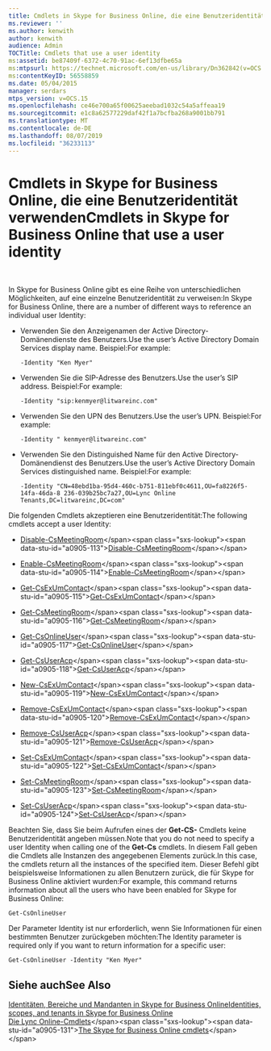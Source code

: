 ```yaml
---
title: Cmdlets in Skype for Business Online, die eine Benutzeridentität verwenden
ms.reviewer: ''
ms.author: kenwith
author: kenwith
audience: Admin
TOCTitle: Cmdlets that use a user identity
ms:assetid: be87409f-6372-4c70-91ac-6ef13dfbe65a
ms:mtpsurl: https://technet.microsoft.com/en-us/library/Dn362842(v=OCS.15)
ms:contentKeyID: 56558859
ms.date: 05/04/2015
manager: serdars
mtps_version: v=OCS.15
ms.openlocfilehash: ce46e700a65f00625aeebad1032c54a5affeaa19
ms.sourcegitcommit: e1c8a62577229daf42f1a7bcfba268a9001bb791
ms.translationtype: MT
ms.contentlocale: de-DE
ms.lasthandoff: 08/07/2019
ms.locfileid: "36233113"
---
```

# <a name="cmdlets-in-skype-for-business-online-that-use-a-user-identity"></a><span data-ttu-id="a0905-102">Cmdlets in Skype for Business Online, die eine Benutzeridentität verwenden</span><span class="sxs-lookup"><span data-stu-id="a0905-102">Cmdlets in Skype for Business Online that use a user identity</span></span>

 


<span data-ttu-id="a0905-103">In Skype for Business Online gibt es eine Reihe von unterschiedlichen Möglichkeiten, auf eine einzelne Benutzeridentität zu verweisen:</span><span class="sxs-lookup"><span data-stu-id="a0905-103">In Skype for Business Online, there are a number of different ways to reference an individual user Identity:</span></span>

  - <span data-ttu-id="a0905-104">Verwenden Sie den Anzeigenamen der Active Directory-Domänendienste des Benutzers.</span><span class="sxs-lookup"><span data-stu-id="a0905-104">Use the user’s Active Directory Domain Services display name.</span></span> <span data-ttu-id="a0905-105">Beispiel:</span><span class="sxs-lookup"><span data-stu-id="a0905-105">For example:</span></span>
    
        -Identity "Ken Myer"

  - <span data-ttu-id="a0905-106">Verwenden Sie die SIP-Adresse des Benutzers.</span><span class="sxs-lookup"><span data-stu-id="a0905-106">Use the user’s SIP address.</span></span> <span data-ttu-id="a0905-107">Beispiel:</span><span class="sxs-lookup"><span data-stu-id="a0905-107">For example:</span></span>
    
        -Identity "sip:kenmyer@litwareinc.com"

  - <span data-ttu-id="a0905-108">Verwenden Sie den UPN des Benutzers.</span><span class="sxs-lookup"><span data-stu-id="a0905-108">Use the user’s UPN.</span></span> <span data-ttu-id="a0905-109">Beispiel:</span><span class="sxs-lookup"><span data-stu-id="a0905-109">For example:</span></span>
    
        -Identity " kenmyer@litwareinc.com"

  - <span data-ttu-id="a0905-110">Verwenden Sie den Distinguished Name für den Active Directory-Domänendienst des Benutzers.</span><span class="sxs-lookup"><span data-stu-id="a0905-110">Use the user’s Active Directory Domain Services distinguished name.</span></span> <span data-ttu-id="a0905-111">Beispiel:</span><span class="sxs-lookup"><span data-stu-id="a0905-111">For example:</span></span>
    
        -Identity "CN=48ebd1ba-95d4-460c-b751-811ebf0c4611,OU=fa8226f5-14fa-46da-8 236-039b25bc7a27,OU=Lync Online Tenants,DC=litwareinc,DC=com"

<span data-ttu-id="a0905-112">Die folgenden Cmdlets akzeptieren eine Benutzeridentität:</span><span class="sxs-lookup"><span data-stu-id="a0905-112">The following cmdlets accept a user Identity:</span></span>

  - <span data-ttu-id="a0905-113">[Disable-CsMeetingRoom](https://technet.microsoft.com/en-us/library/jj204723\(v=ocs.15\))</span><span class="sxs-lookup"><span data-stu-id="a0905-113">[Disable-CsMeetingRoom](https://technet.microsoft.com/en-us/library/jj204723\(v=ocs.15\))</span></span>

  - <span data-ttu-id="a0905-114">[Enable-CsMeetingRoom](https://technet.microsoft.com/en-us/library/jj205062\(v=ocs.15\))</span><span class="sxs-lookup"><span data-stu-id="a0905-114">[Enable-CsMeetingRoom](https://technet.microsoft.com/en-us/library/jj205062\(v=ocs.15\))</span></span>

  - <span data-ttu-id="a0905-115">[Get-CsExUmContact](https://technet.microsoft.com/en-us/library/gg412725\(v=ocs.15\))</span><span class="sxs-lookup"><span data-stu-id="a0905-115">[Get-CsExUmContact](https://technet.microsoft.com/en-us/library/gg412725\(v=ocs.15\))</span></span>

  - <span data-ttu-id="a0905-116">[Get-CsMeetingRoom](https://technet.microsoft.com/en-us/library/jj205277\(v=ocs.15\))</span><span class="sxs-lookup"><span data-stu-id="a0905-116">[Get-CsMeetingRoom](https://technet.microsoft.com/en-us/library/jj205277\(v=ocs.15\))</span></span>

  - <span data-ttu-id="a0905-117">[Get-CsOnlineUser](https://technet.microsoft.com/en-us/library/jj994026\(v=ocs.15\))</span><span class="sxs-lookup"><span data-stu-id="a0905-117">[Get-CsOnlineUser](https://technet.microsoft.com/en-us/library/jj994026\(v=ocs.15\))</span></span>

  - <span data-ttu-id="a0905-118">[Get-CsUserAcp](https://technet.microsoft.com/en-us/library/gg398978\(v=ocs.15\))</span><span class="sxs-lookup"><span data-stu-id="a0905-118">[Get-CsUserAcp](https://technet.microsoft.com/en-us/library/gg398978\(v=ocs.15\))</span></span>

  - <span data-ttu-id="a0905-119">[New-CsExUmContact](https://technet.microsoft.com/en-us/library/gg398139\(v=ocs.15\))</span><span class="sxs-lookup"><span data-stu-id="a0905-119">[New-CsExUmContact](https://technet.microsoft.com/en-us/library/gg398139\(v=ocs.15\))</span></span>

  - <span data-ttu-id="a0905-120">[Remove-CsExUmContact](https://technet.microsoft.com/en-us/library/gg398946\(v=ocs.15\))</span><span class="sxs-lookup"><span data-stu-id="a0905-120">[Remove-CsExUmContact](https://technet.microsoft.com/en-us/library/gg398946\(v=ocs.15\))</span></span>

  - <span data-ttu-id="a0905-121">[Remove-CsUserAcp](https://technet.microsoft.com/en-us/library/gg398982\(v=ocs.15\))</span><span class="sxs-lookup"><span data-stu-id="a0905-121">[Remove-CsUserAcp](https://technet.microsoft.com/en-us/library/gg398982\(v=ocs.15\))</span></span>

  - <span data-ttu-id="a0905-122">[Set-CsExUmContact](https://technet.microsoft.com/en-us/library/gg412944\(v=ocs.15\))</span><span class="sxs-lookup"><span data-stu-id="a0905-122">[Set-CsExUmContact](https://technet.microsoft.com/en-us/library/gg412944\(v=ocs.15\))</span></span>

  - <span data-ttu-id="a0905-123">[Set-CsMeetingRoom](https://technet.microsoft.com/en-us/library/jj204831\(v=ocs.15\))</span><span class="sxs-lookup"><span data-stu-id="a0905-123">[Set-CsMeetingRoom](https://technet.microsoft.com/en-us/library/jj204831\(v=ocs.15\))</span></span>

  - <span data-ttu-id="a0905-124">[Set-CsUserAcp](https://technet.microsoft.com/en-us/library/gg413018\(v=ocs.15\))</span><span class="sxs-lookup"><span data-stu-id="a0905-124">[Set-CsUserAcp](https://technet.microsoft.com/en-us/library/gg413018\(v=ocs.15\))</span></span>

<span data-ttu-id="a0905-125">Beachten Sie, dass Sie beim Aufrufen eines der **Get-CS-** Cmdlets keine Benutzeridentität angeben müssen.</span><span class="sxs-lookup"><span data-stu-id="a0905-125">Note that you do not need to specify a user Identity when calling one of the **Get-Cs** cmdlets.</span></span> <span data-ttu-id="a0905-126">In diesem Fall geben die Cmdlets alle Instanzen des angegebenen Elements zurück.</span><span class="sxs-lookup"><span data-stu-id="a0905-126">In this case, the cmdlets return all the instances of the specified item.</span></span> <span data-ttu-id="a0905-127">Dieser Befehl gibt beispielsweise Informationen zu allen Benutzern zurück, die für Skype for Business Online aktiviert wurden:</span><span class="sxs-lookup"><span data-stu-id="a0905-127">For example, this command returns information about all the users who have been enabled for Skype for Business Online:</span></span>

    Get-CsOnlineUser

<span data-ttu-id="a0905-128">Der Parameter Identity ist nur erforderlich, wenn Sie Informationen für einen bestimmten Benutzer zurückgeben möchten:</span><span class="sxs-lookup"><span data-stu-id="a0905-128">The Identity parameter is required only if you want to return information for a specific user:</span></span>

    Get-CsOnlineUser -Identity "Ken Myer"

## <a name="see-also"></a><span data-ttu-id="a0905-129">Siehe auch</span><span class="sxs-lookup"><span data-stu-id="a0905-129">See Also</span></span>


[<span data-ttu-id="a0905-130">Identitäten, Bereiche und Mandanten in Skype for Business Online</span><span class="sxs-lookup"><span data-stu-id="a0905-130">Identities, scopes, and tenants in Skype for Business Online</span></span>](identities-scopes-and-tenants-in-skype-for-business-online.md)  
<span data-ttu-id="a0905-131">[Die Lync Online-Cmdlets](https://technet.microsoft.com/en-us/library/dn362817\(v=ocs.15\))</span><span class="sxs-lookup"><span data-stu-id="a0905-131">[The Skype for Business Online cmdlets](https://technet.microsoft.com/en-us/library/dn362817\(v=ocs.15\))</span></span>

